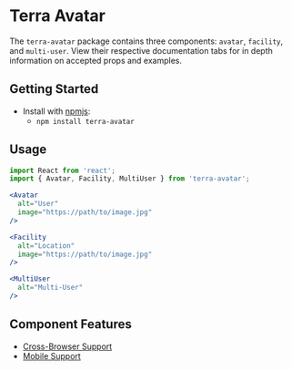 # Terra Avatar

The `terra-avatar` package contains three components: `avatar`, `facility`, and `multi-user`. View their respective documentation tabs for in depth information on accepted props and examples.

## Getting Started

- Install with [npmjs](https://www.npmjs.com):
  - `npm install terra-avatar`

## Usage

```jsx
import React from 'react';
import { Avatar, Facility, MultiUser } from 'terra-avatar';

<Avatar
  alt="User"
  image="https://path/to/image.jpg"
/>

<Facility
  alt="Location"
  image="https://path/to/image.jpg"
/>

<MultiUser
  alt="Multi-User"
/>
```

## Component Features

 * [Cross-Browser Support](https://github.com/cerner/terra-ui/blob/master/src/terra-dev-site/contributing/ComponentStandards.e.contributing.md#cross-browser-support)
 * [Mobile Support](https://github.com/cerner/terra-ui/blob/master/src/terra-dev-site/contributing/ComponentStandards.e.contributing.md#mobile-support)
